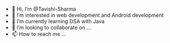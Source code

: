 - 👋 Hi, I’m @Tavishi-Sharma
- 👀 I’m interested in web development and Android development
- 🌱 I’m currently learning DSA with Java
- 💞️ I’m looking to collaborate on ...
- 📫 How to reach me ...

<!---
Tavishi-Sharma/Tavishi-Sharma is a ✨ special ✨ repository because its `README.md` (this file) appears on your GitHub profile.
You can click the Preview link to take a look at your changes.
--->

